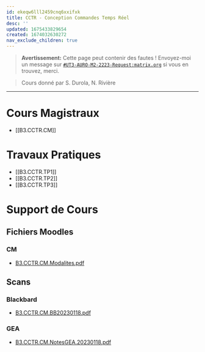 ```yaml
---
id: ekeqw6lll2459cnq6xxifxk
title: CCTR - Conception Commandes Temps Réel
desc: ''
updated: 1675433829654
created: 1674032630272
nav_exclude_children: true
---
```



> **Avertissement:**
Cette page peut contenir des fautes ! Envoyez-moi un message sur [`#UT3-AURO-M2-2223-Request:matrix.org`](https://matrix.to/#/#UT3-AURO-M2-2223-Request:matrix.org) si vous en trouvez, merci.

> Cours donné par S. Durola, N. Rivière

---


<!-- 
# À Retenir

- ... -->

# Cours Magistraux

- [[B3.CCTR.CM]]

<!-- 
# Travaux Dirigés

- [[...|...]] -->

# Travaux Pratiques

- [[B3.CCTR.TP1]]
- [[B3.CCTR.TP2]]
- [[B3.CCTR.TP3]]



# Support de Cours

## Fichiers Moodles

### CM

- [B3.CCTR.CM.Modalites.pdf](https://github.com/TunnARK/UT3-AURO-2223-S10-Dendron/blob/main/vault/assets/B3.CCTR.CM.Modalites.pdf)


<!-- ### TD

- [filetitle](https://raw.githubusercontent.com/TunnARK/UT3-AURO-2223-S10-Dendron/main/vault/assets/filetitle) -->


<!-- ### TP

- [filetitle](https://raw.githubusercontent.com/TunnARK/UT3-AURO-2223-S10-Dendron/main/vault/assets/filetitle) -->


## Scans

### Blackbard

- [B3.CCTR.CM.BB20230118.pdf](https://github.com/TunnARK/UT3-AURO-2223-S10-Dendron/blob/main/vault/assets/B3.CCTR.CM.BB20230118.pdf)

### GEA

- [B3.CCTR.CM.NotesGEA.20230118.pdf](https://github.com/TunnARK/UT3-AURO-2223-S10-Dendron/blob/main/vault/assets/B3.CCTR.CM.NotesGEA.20230118.pdf)


<!-- ### RKA

- [filetitle](https://raw.githubusercontent.com/TunnARK/UT3-AURO-2223-S10-Dendron/main/vault/assets/filetitle) -->


